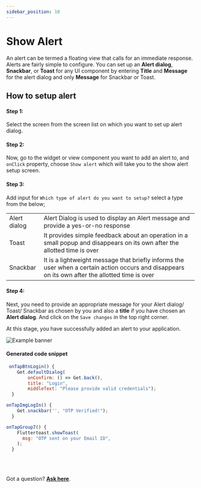 ```yaml
---
sidebar_position: 10
---
```


# Show Alert

An alert can be termed a floating view that calls for an immediate response. Alerts are fairly simple to configure.
You can set up an **Alert dialog**, **Snackbar**, or **Toast** for any UI component by entering **Title** and **Message** for the alert dialog and only **Message** for Snackbar or Toast.

## How to setup alert

#### **Step 1:** 
Select the screen from the screen list on which you want to set up alert dialog.

#### **Step 2:** 
Now, go to the widget or view component you want to add an alert to, and `onClick` property, choose `Show alert` which will take you to the show alert setup screen.

#### **Step 3:** 
Add input for `Which type of alert do you want to setup?` select a type from the below;
<table className="table-key">
  <tbody>
    <tr>
      <td>Alert dialog</td>
      <td>Alert Dialog is used to display an Alert message and provide a yes-or-no response</td>
    </tr>
    <tr>
      <td>Toast</td>
      <td>It provides simple feedback about an operation in a small popup and disappears on its own after the allotted time is over</td>
    </tr>
    <tr>
      <td>Snackbar</td>
      <td>It is a lightweight message that briefly informs the user when a certain action occurs and disappears on its own after the allotted time is over</td>
    </tr>
  </tbody>
</table>

#### **Step 4:** 
Next, you need to provide an appropriate message for your Alert dialog/ Toast/ Snackbar as chosen by you and also a **title** if you have chosen an **Alert dialog**. And click on the `Save changes` in the top right corner.

At this stage, you have successfully added an alert to your application.

![Example banner](./images/Show-alert.gif)



#### Generated code snippet



```js title="alertDialog.dart"
 onTapBtnLogin() {
    Get.defaultDialog(
        onConfirm: () => Get.back(),
        title: "Login",
        middleText: "Please provide valid credentials");
  }
```

```js title="snackBar.dart"
onTapImgLogIn() {
    Get.snackbar('', "OTP Verified!");
  }
```

```js title="alertToast.dart"
onTapGroup7() {
    Fluttertoast.showToast(
      msg: "OTP sent on your Email ID",
    );
  }
```

<br/>
<br/>

Got a question? [**Ask here**](https://discord.com/invite/rFMnCG5MZ7).
